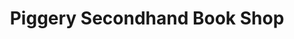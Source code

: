 ---
title: "Piggery Secondhand Book Shop"
url: /whangarei/piggery-secondhand-book-shop/
shop: Bücher
---